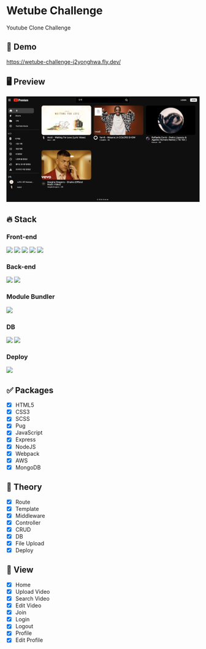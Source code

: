 # Wetube Challenge
Youtube Clone Challenge

## 🔗 Demo
https://wetube-challenge-j2yonghwa.fly.dev/

## 🖥 Preview
<img src="preview_wetube_challenge.png"/>

## 🔥 Stack

### Front-end

<img height='25' src="https://img.shields.io/badge/HTML-E34F26?style=flat-square&logo=HTML5&logoColor=white"/> <img height='25' src="https://img.shields.io/badge/CSS-1572B6?style=flat-square&logo=CSS3&logoColor=white"/> <img height='25' src="https://img.shields.io/badge/JavaScript-F7DF1E?style=flat-square&logo=JavaScript&logoColor=white"/> <img height='25' src="https://img.shields.io/badge/Pug-A86454?style=flat-square&logo=Pug&logoColor=white"/>
<img height='25' src="https://img.shields.io/badge/Sass-CC6699?style=flat-square&logo=Sass&logoColor=white"/>

### Back-end

<img height='25' src="https://img.shields.io/badge/Node.js-339933?style=flat-square&logo=Node.js&logoColor=white"/> <img height='25' src="https://img.shields.io/badge/Express-000000?style=flat-square&logo=Express&logoColor=white"/>

### Module Bundler

<img height='25' src="https://img.shields.io/badge/Webpack-8DD6F9?style=flat-square&logo=Webpack&logoColor=white"/>

### DB

<img height='25' src="https://img.shields.io/badge/AWS-232F3E?style=flat-square&logo=Amazon AWS&logoColor=white"/> <img height='25' src="https://img.shields.io/badge/MongoDB-47A248?style=flat-square&logo=MongoDB&logoColor=white"/>

### Deploy

<img height='25' src="https://img.shields.io/badge/Fly.io-430098?style=flat-square&logo=flydotio&logoColor=white"/>


## ✅ Packages

- [x] HTML5
- [x] CSS3
- [x] SCSS
- [x] Pug
- [x] JavaScript
- [x] Express
- [x] NodeJS
- [x] Webpack
- [x] AWS
- [x] MongoDB

## 📖 Theory

- [x] Route
- [x] Template
- [x] Middleware
- [x] Controller
- [x] CRUD
- [x] DB
- [x] File Upload
- [x] Deploy

## 📱 View

- [x] Home
- [x] Upload Video
- [x] Search Video
- [x] Edit Video
- [x] Join
- [x] Login
- [x] Logout
- [x] Profile
- [x] Edit Profile
